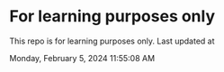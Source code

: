 # For learning purposes only
This repo is for learning purposes only.
Last updated at

Monday, February 5, 2024 11:55:08 AM

